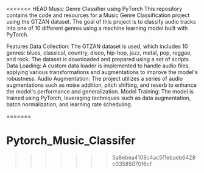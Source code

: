 <<<<<<< HEAD
Music Genre Classifier using PyTorch
This repository contains the code and resources for a Music Genre Classification project using the GTZAN dataset. The goal of this project is to classify audio tracks into one of 10 different genres using a machine learning model built with PyTorch.

Features
Data Collection: The GTZAN dataset is used, which includes 10 genres: blues, classical, country, disco, hip-hop, jazz, metal, pop, reggae, and rock. The dataset is downloaded and prepared using a set of scripts.
Data Loading: A custom data loader is implemented to handle audio files, applying various transformations and augmentations to improve the model's robustness.
Audio Augmentation: The project utilizes a series of audio augmentations such as noise addition, pitch shifting, and reverb to enhance the model's performance and generalization.
Model Training: The model is trained using PyTorch, leveraging techniques such as data augmentation, batch normalization, and learning rate scheduling.

=======
# Pytorch_Music_Classifer
>>>>>>> 5a8ebea4108c4ac5f1ebaeb6428c03585070f6cf
